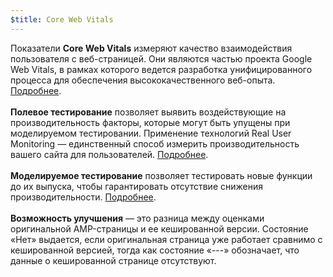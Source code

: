 ```yaml
---
$title: Core Web Vitals
---
```


Показатели **Core Web Vitals** измеряют качество взаимодействия пользователя с веб-страницей. Они являются частью проекта Google Web Vitals, в рамках которого ведется разработка унифицированного процесса для обеспечения высококачественного веб-опыта. [Подробнее](https://web.dev/vitals/).<br><br>**Полевое тестирование** позволяет выявить воздействующие на производительность факторы, которые могут быть упущены при моделируемом тестировании. Применение технологий Real User Monitoring — единственный способ измерить производительность вашего сайта для пользователей. [Подробнее](https://web.dev/user-centric-performance-metrics/#in-the-field).<br><br>**Моделируемое тестирование** позволяет тестировать новые функции до их выпуска, чтобы гарантировать отсутствие снижения производительности. [Подробнее](https://web.dev/user-centric-performance-metrics/#in-the-lab).<br><br>**Возможность улучшения** — это разница между оценками оригинальной AMP-страницы и ее кешированной версии. Состояние «Нет» выдается, если оригинальная страница уже работает сравнимо с кешированной версией, тогда как состояние «---» обозначает, что данные о кешированной странице отсутствуют.
